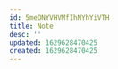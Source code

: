 ```yaml
---
id: 5meONYVHVMfIhNYhYiVTH
title: Note
desc: ''
updated: 1629628470425
created: 1629628470425
---
```


